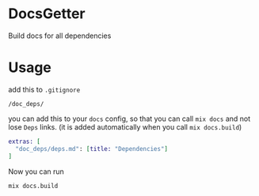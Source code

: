 # DocsGetter

Build docs for all dependencies

<!-- ## Installation -->
<!--  -->
<!-- If [available in Hex](https://hex.pm/docs/publish), the package can be installed -->
<!-- by adding `docs_getter` to your list of dependencies in `mix.exs`: -->
<!--  -->
<!-- ```elixir -->
<!-- def deps do -->
<!--   [ -->
<!--     {:docs_getter, "~> 0.1.0"} -->
<!--   ] -->
<!-- end -->
<!-- ``` -->

# Usage

add this to `.gitignore`
```
/doc_deps/
```

you can add this to your `docs` config, so that you can call `mix docs` and not lose `Deps` links. (it is added automatically when you call `mix docs.build`)

```elixir
extras: [
  "doc_deps/deps.md": [title: "Dependencies"]
]
```

Now you can run 
```
mix docs.build
```

<!-- Documentation can be generated with [ExDoc](https://github.com/elixir-lang/ex_doc) -->
<!-- and published on [HexDocs](https://hexdocs.pm). Once published, the docs can -->
<!-- be found at [https://hexdocs.pm/docs_getter](https://hexdocs.pm/docs_getter). -->
<!--  -->
